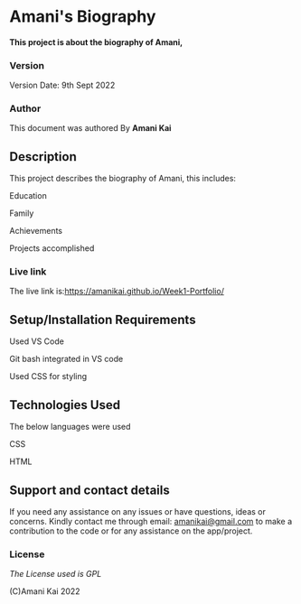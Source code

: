 # Amani's Biography
 
#### This project is about the biography of Amani, 

### Version
Version Date: 9th Sept 2022

### Author
This document was authored By **Amani Kai**
 
## Description
This project describes the biography of Amani, this includes:

Education

Family

Achievements

Projects accomplished 

### Live link
The live link is:https://amanikai.github.io/Week1-Portfolio/
 
## Setup/Installation Requirements

Used VS Code

Git bash integrated in VS code

Used CSS for styling 

## Technologies Used

The below languages were used

CSS

HTML
 
## Support and contact details
 
If you need any assistance on any issues or have questions, ideas or concerns. Kindly contact me through email: amanikai@gmail.com to make a contribution to the code or for any assistance on the app/project.
 
### License
 
_The License used is GPL_

(C)Amani Kai 2022 

